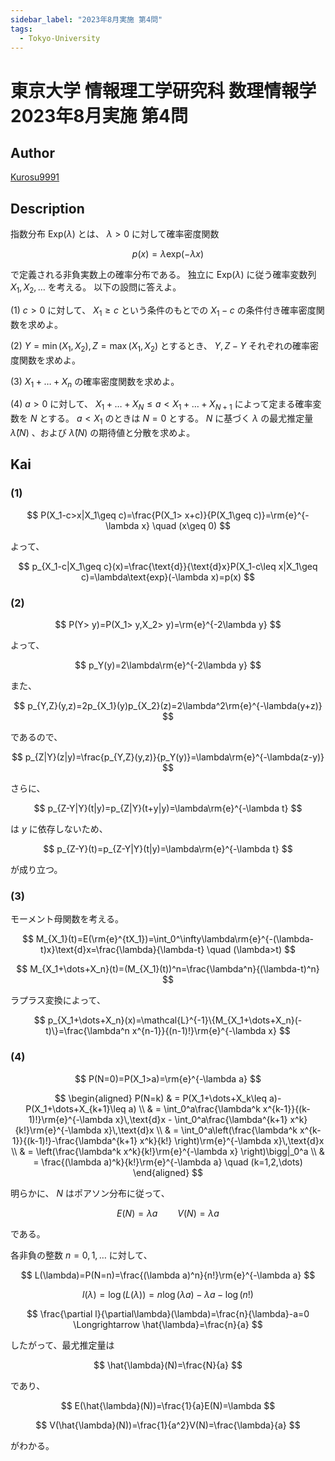 ```yaml
---
sidebar_label: "2023年8月実施 第4問"
tags:
  - Tokyo-University
---
```

# 東京大学 情報理工学研究科 数理情報学 2023年8月実施 第4問

## **Author**
[Kurosu9991](https://github.com/Kurosu9991)

## **Description**
指数分布 $\text{Exp}(\lambda)$ とは、 $\lambda>0$ に対して確率密度関数

$$
p(x)=\lambda\text{exp}(-\lambda x)
$$

で定義される非負実数上の確率分布である。
独立に $\text{Exp}(\lambda)$ に従う確率変数列 $X_1,X_2,\dots$ を考える。
以下の設問に答えよ。

(1) $c>0$ に対して、 $X_1\geq c$ という条件のもとでの $X_1-c$ の条件付き確率密度関数を求めよ。

(2) $Y=\min(X_1,X_2),Z=\max(X_1,X_2)$ とするとき、 $Y,Z-Y$ それぞれの確率密度関数を求めよ。

(3) $X_1+\dots+X_n$ の確率密度関数を求めよ。

(4) $a>0$ に対して、 $X_1+\dots+X_N\leq a<X_1+\dots+X_{N+1}$ によって定まる確率変数を $N$ とする。
$a<X_1$ のときは $N=0$ とする。
$N$ に基づく $\lambda$ の最尤推定量 $\hat{\lambda}(N)$ 、および $\hat{\lambda}(N)$ の期待値と分散を求めよ。

## **Kai**
### (1)

$$
  P(X_1-c>x|X_1\geq c)=\frac{P(X_1> x+c)}{P(X_1\geq c)}=\rm{e}^{-\lambda x} \quad (x\geq 0)
$$

よって、

$$
p_{X_1-c|X_1\geq c}(x)=\frac{\text{d}}{\text{d}x}P(X_1-c\leq x|X_1\geq c)=\lambda\text{exp}(-\lambda x)=p(x)
$$

### (2)

$$
P(Y> y)=P(X_1> y,X_2> y)=\rm{e}^{-2\lambda y}
$$

よって、

$$
p_Y(y)=2\lambda\rm{e}^{-2\lambda y}
$$

また、

$$
p_{Y,Z}(y,z)=2p_{X_1}(y)p_{X_2}(z)=2\lambda^2\rm{e}^{-\lambda(y+z)}
$$

であるので、

$$
p_{Z|Y}(z|y)=\frac{p_{Y,Z}(y,z)}{p_Y(y)}=\lambda\rm{e}^{-\lambda(z-y)}
$$

さらに、

$$
p_{Z-Y|Y}(t|y)=p_{Z|Y}(t+y|y)=\lambda\rm{e}^{-\lambda t}
$$

は $y$ に依存しないため、

$$
p_{Z-Y}(t)=p_{Z-Y|Y}(t|y)=\lambda\rm{e}^{-\lambda t}
$$

が成り立つ。

### (3)
モーメント母関数を考える。

$$
M_{X_1}(t)=E(\rm{e}^{tX_1})=\int_0^\infty\lambda\rm{e}^{-(\lambda-t)x}\text{d}x=\frac{\lambda}{\lambda-t} \quad (\lambda>t)
$$

$$
M_{X_1+\dots+X_n}(t)=(M_{X_1}(t))^n=\frac{\lambda^n}{(\lambda-t)^n}
$$

ラプラス変換によって、

$$
p_{X_1+\dots+X_n}(x)=\mathcal{L}^{-1}\{M_{X_1+\dots+X_n}(-t)\}=\frac{\lambda^n x^{n-1}}{(n-1)!}\rm{e}^{-\lambda x}
$$

### (4)

$$
P(N=0)=P(X_1>a)=\rm{e}^{-\lambda a}
$$

$$
\begin{aligned}
  P(N=k) & = P(X_1+\dots+X_k\leq a)-P(X_1+\dots+X_{k+1}\leq a) \\
         & = \int_0^a\frac{\lambda^k x^{k-1}}{(k-1)!}\rm{e}^{-\lambda x}\,\text{d}x - \int_0^a\frac{\lambda^{k+1} x^k}{k!}\rm{e}^{-\lambda x}\,\text{d}x \\
         & = \int_0^a\left(\frac{\lambda^k x^{k-1}}{(k-1)!}-\frac{\lambda^{k+1} x^k}{k!} \right)\rm{e}^{-\lambda x}\,\text{d}x \\
         & = \left(\frac{\lambda^k x^k}{k!}\rm{e}^{-\lambda x} \right)\bigg|_0^a \\
         & = \frac{(\lambda a)^k}{k!}\rm{e}^{-\lambda a} \quad (k=1,2,\dots)
\end{aligned}
$$

明らかに、 $N$ はポアソン分布に従って、

$$
E(N)=\lambda a \qquad V(N)=\lambda a
$$

である。

各非負の整数 $n=0,1,\dots$ に対して、

$$
L(\lambda)=P(N=n)=\frac{(\lambda a)^n}{n!}\rm{e}^{-\lambda a}
$$

$$
l(\lambda)=\log(L(\lambda))=n\log(\lambda a)-\lambda a-\log(n!)
$$

$$
\frac{\partial l}{\partial\lambda}(\lambda)=\frac{n}{\lambda}-a=0 \Longrightarrow \hat{\lambda}=\frac{n}{a}
$$

したがって、最尤推定量は 

$$
\hat{\lambda}(N)=\frac{N}{a}
$$

であり、

$$
E(\hat{\lambda}(N))=\frac{1}{a}E(N)=\lambda
$$

$$
V(\hat{\lambda}(N))=\frac{1}{a^2}V(N)=\frac{\lambda}{a}
$$

がわかる。
